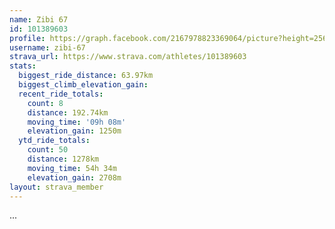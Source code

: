 ```yaml
---
name: Zibi 67
id: 101389603
profile: https://graph.facebook.com/2167978823369064/picture?height=256&width=256
username: zibi-67
strava_url: https://www.strava.com/athletes/101389603
stats:
  biggest_ride_distance: 63.97km
  biggest_climb_elevation_gain: 
  recent_ride_totals:
    count: 8
    distance: 192.74km
    moving_time: '09h 08m'
    elevation_gain: 1250m
  ytd_ride_totals:
    count: 50
    distance: 1278km
    moving_time: 54h 34m
    elevation_gain: 2708m
layout: strava_member
--- 
```

...
